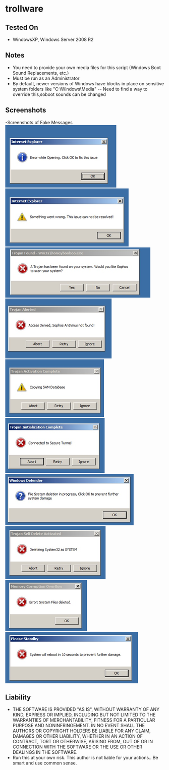 # trollware

## Tested On
 - WindowsXP, Windows Server 2008 R2

## Notes
   - You need to provide your own media files for this script (Windows Boot Sound Replacements, etc.)
   - Must be run as an Administrator
   - By default, newer versions of Windows have blocks in place on sensitive system folders like "C:\Windows\Media"
   -- Need to find a way to override this,soboot sounds can be changed

## Screenshots

   -Screenshots of Fake Messages
   ![IE Error](/screenshots/IE_Error.jpg?raw=true "IE Error")
   ![Something Goofed](/screenshots/Something_Goofed.jpg?raw=true "Something Goofed")
   ![Trojan](/screenshots/Trojan.jpg?raw=true "Trojan")
   ![Sophos Failed](/screenshots/Sophos_Failed.jpg?raw=true "Sophos Failed")
   ![Copying SAM](/screenshots/Copying_SAM.jpg?raw=true "Copying SAM")
   ![Secure Tunnel](/screenshots/Secure_Tunnel.jpg?raw=true "Secure Tunnel")
   ![Windows Defender](/screenshots/Windows_Defender.jpg?raw=true "Windows Defender")
   ![Self Delete](/screenshots/Self_Delete.jpg?raw=true "Self_Delete")
   ![Memory Corruption](/screenshots/Memory_Corruption.jpg?raw=true "Memory Corruption")
   ![System Reboot](/screenshots/System_Reboot.jpg?raw=true "System Reboot")

## Liability
   - THE SOFTWARE IS PROVIDED "AS IS", WITHOUT WARRANTY OF ANY KIND, EXPRESS OR IMPLIED, INCLUDING BUT NOT LIMITED TO THE WARRANTIES OF MERCHANTABILITY, FITNESS FOR A PARTICULAR PURPOSE AND NONINFRINGEMENT. IN NO EVENT SHALL THE AUTHORS OR COPYRIGHT HOLDERS BE LIABLE FOR ANY CLAIM, DAMAGES OR OTHER LIABILITY, WHETHER IN AN ACTION OF CONTRACT, TORT OR OTHERWISE, ARISING FROM, OUT OF OR IN CONNECTION WITH THE SOFTWARE OR THE USE OR OTHER DEALINGS IN THE SOFTWARE.
   - Run this at your own risk. This author is not liable for your actions...Be smart and use common sense.
